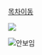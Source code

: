 [목차이동](../README.md)

<img src="https://img.shields.io/badge/스타벅스-40AEF0?style=flat-square&logo=dotnet&logoColor=fff324"/>

![안보임](https://encrypted-tbn0.gstatic.com/images?q=tbn:ANd9GcTkADTsOAfQKwCK_N1i5Wy-f4smLXSmDFr0w&usqp=CAU)